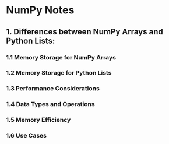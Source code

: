 # NumPy Notes

## 1. Differences between NumPy Arrays and Python Lists:

### 1.1 Memory Storage for NumPy Arrays

### 1.2 Memory Storage for Python Lists

### 1.3 Performance Considerations

### 1.4 Data Types and Operations

### 1.5 Memory Efficiency

### 1.6 Use Cases
